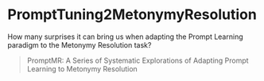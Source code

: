# PromptTuning2MetonymyResolution
How many surprises it can bring us when adapting the Prompt Learning paradigm to the Metonymy Resolution task?

> PromptMR: A Series of Systematic Explorations of Adapting Prompt Learning to Metonymy Resolution
